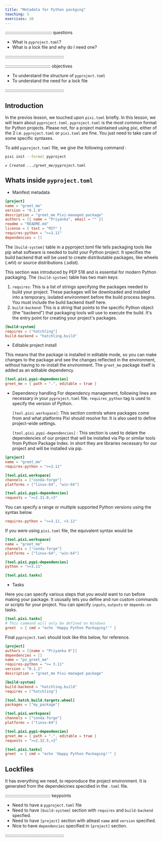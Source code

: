```yaml
---
title: "Metadata for Python packging"
teaching: 5
exercises: 10
---
```


:::::::::::::::::::::::::::::::::::::: questions

- What is `pyproject.toml`?
- What is a lock file and why do I need one? 

::::::::::::::::::::::::::::::::::::::::::::::::

::::::::::::::::::::::::::::::::::::: objectives

- To understand the structure of `pyproject.toml`
- To understand the need for a lock file

::::::::::::::::::::::::::::::::::::::::::::::::

## Introduction

In the previos lesson, we touched upon `pixi.toml` briefly. In this lesson, we will learn about `pyproject.toml`.
`pyproject.toml` is the most common format for Python projects.
Please not, for a project maintained using pixi, either of the 2 i.e. `pyproject.toml` or `pixi.toml` are fine. You just need to take care of some specific syntaxes.

To add `pyproject.toml` file, we give the following command : 
```bash
pixi init --format pyproject
```
```output
✔ Created .../greet_me/pyproject.toml
```
## Whats inside `pyproject.toml`

- Manifest metadata
```toml
[project]
name = "greet_me"
version = "0.1.0"
description = "greet_me Pixi-managed package"
authors = [{ name = "Priyanka", email = "" }]
readme = "README.md"
license = { text = "MIT" }
requires-python = ">=3.11"
dependencies = []
```
The `[build-system]` table in a pyproject.toml file tells packaging tools like pip what software is needed to build your Python project. It specifies the build backend that will be used to create distributable packages, like wheels (.whl) or source distributions (.sdist).

This section was introduced by PEP 518 and is essential for modern Python packaging.
The `[build-system]` table has two main keys:

1. `requires`: This is a list of strings specifying the packages needed to build your project. These packages will be downloaded and installed into a temporary, isolated environment before the build process begins. You must include the build backend itself here.
2. `build-backend`: This is a string that points to the specific Python object (the "backend") that packaging tools will use to execute the build. It's the entry point for creating your project's packages.
```toml
[build-system]
requires = ["hatchling"]
build-backend = "hatchling.build"
```
- Editable project install

This means that the package is installed in editable mode, so you can make changes to the package and see the changes reflected in the environment, without having to re-install the environment. The `greet_me` package itself is added as an editable dependency.
  
```toml
[tool.pixi.pypi-dependencies]
greet_me = { path = ".", editable = true }
```
  
- Dependency handling
  For dependency management, following lines are necessary in your `pyproject.toml` file. `requires_python` tag is used to specify the version of Python.
  
  `[tool.pixi.workspace]`: This section controls where packages come from and what platforms Pixi should resolve for. It is also used to define project-wide settings.
  
  `[tool.pixi.pypi-dependencies]` : This section is used to delare the dependencies of our project that will be installed via Pip or similar tools from Python Package Index. In short they are libraries necessary for our project and will be installed via pip.

```toml
[project]
name = "greet_me"
requires-python = ">=3.11"

[tool.pixi.workspace]
channels = ["conda-forge"]
platforms = ["linux-64", "win-64"]

[tool.pixi.pypi-dependencies]
requests = ">=2.31.0,<3"
```
You can specify a range or multiple supported Python versions using the syntax below.
```toml
requires-python = ">=3.11, <3.12"
```
If you were using `pixi.toml` file, the equivalent syntax would be 
```toml
[tool.pixi.workspace]
name = "greet_me"
channels = ["conda-forge"]
platforms = ["linux-64", "win-64"]

[tool.pixi.pypi-dependencies]
python = ">=3.11"

[tool.pixi.tasks]
```
- Tasks

Here you can specify various steps that you would want to run before making your package. It ususally lets you define and run custom commands or scripts for your project. You can specify `inputs`, `outputs` or `depends-on` tasks.

```toml
[tool.pixi.tasks]
# This command will only be defined on Windows
greet  = { cmd = "echo 'Happy Python Packaging!'" }
```
Final `pyproject.toml` should look like this below, for reference.

```toml
[project]
authors = [{name = "Priyanka O"}]
dependencies = []
name = "po_greet_me"
requires-python = ">= 3.11"
version = "0.1.2"
description = "greet_me Pixi-managed package"

[build-system]
build-backend = "hatchling.build"
requires = ["hatchling"]

[tool.hatch.build.targets.wheel]
packages = ["my_package"]

[tool.pixi.workspace]
channels = ["conda-forge"]
platforms = ["linux-64"]

[tool.pixi.pypi-dependencies]
greet_me = { path = ".", editable = true }
requests = ">=2.32.5,<3"

[tool.pixi.tasks]
greet  = { cmd = "echo 'Happy Python Packaging!'" }
```
## Lockfiles
It has everything we need, to reporoduce the project environment. It is generated from the dependeicines specidied in the `.toml` file.

::::::::::::::::::::::::::::::::::::: keypoints
- Need to have a `pyproject.toml` file
- Need to have `[build-system]` section  with `requires` and `build-backend` specfied.
- Need to have `[project]` section with atleast `name` and `version` specified.
- Nice to have `dependencies` specified in `[project]` section.
  
::::::::::::::::::::::::::::::::::::::::::::::::
